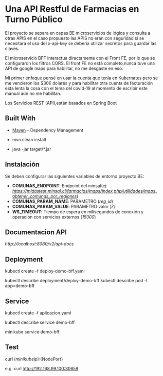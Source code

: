 # Una API Restful de Farmacias en Turno Público 
El proyecto se separa en capas BE microservicios de lógica y consulta a otras APIS en el caso propuesto las APIS no eran con seguridad si se necesitara el uso del x-api-key se deberia utilizar secretos para guardar las claves.

El microservicio BFF interactua directamente con el Front FE, por lo que se configuraron los filtros CORS.
El front FE no está completo,nunca tuve una API de google maps para habilitar, no me desgaste en eso.

Mi primer enfoque pensé en usar la cuenta que tenia en Kubernates pero se me vencieron los $300 dolares y para habilitar otra cuenta de facturación esta lenta la cosa con el tema del covid-19 al momento de escribir este manual aún no me habilitan. 

Los Servicios REST (API),están basados en Spring Boot

## Built With

* [Maven](https://maven.apache.org/) - Dependency Management
    
* mvn clean install

* java -jar target/*.jar

## Instalación

Se deben configurar las siguientes variables de entorno proyecto BE:

- **COMUNAS_ENDPOINT**: Endpoint del minsal(ej: *https://midastest.minsal.cl/farmacias/maps/index.php/utilidades/maps_obtener_comunas_por_regiones*)
- **COMUNAS_PARAM_NAME**: PARAMETRO  (*reg_id*)
- **COMUNAS_PARAM_VALUE**: PARAMETRO valor (*7*)
- **WS_TIMEOUT**: Tiempo de espera en milisegundos de conexión y operación con servicios externos (*15000*)

## Documentacion API

*http://localhost:8080/v2/api-docs*

## Deployment
kubectl create -f deploy-demo-bff.yaml

kubectl describe deployment/deploy-demo-bff
kubectl describe pod -l app=demo-bff

## Service
kubectl create -f aplicacion.yaml

kubectl describe service demo-bff

minikube service demo-bff

## Test 

curl $(minikube ip):${NodePort}

e.g. curl http://192.168.99.100:30658

```

